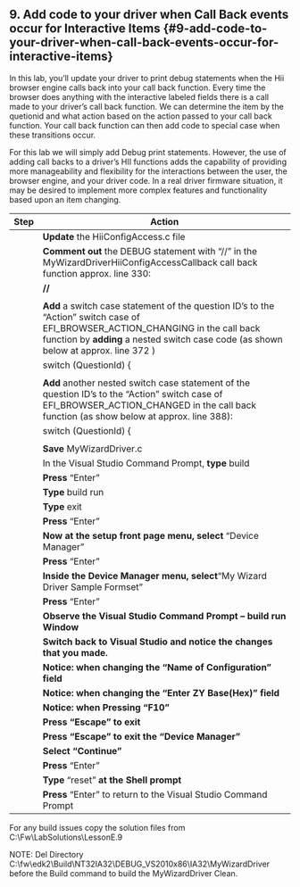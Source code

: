 <!--- @file
 file

Copyright (c) 2018, Intel Corporation. All rights reserved.<BR>

Redistribution and use in source (original document form) and 'compiled'
forms (converted to PDF, epub, HTML and other formats) with or without
modification, are permitted provided that the following conditions are met:

1) Redistributions of source code (original document form) must retain the
above copyright notice, this list of conditions and the following
disclaimer as the first lines of this file unmodified.

2) Redistributions in compiled form (transformed to other DTDs, converted to
PDF, epub, HTML and other formats) must reproduce the above copyright
notice, this list of conditions and the following disclaimer in the
documentation and/or other materials provided with the distribution.

THIS DOCUMENTATION IS PROVIDED BY TIANOCORE PROJECT "AS IS" AND ANY EXPRESS OR
IMPLIED WARRANTIES, INCLUDING, BUT NOT LIMITED TO, THE IMPLIED WARRANTIES OF
MERCHANTABILITY AND FITNESS FOR A PARTICULAR PURPOSE ARE DISCLAIMED. IN NO
EVENT SHALL TIANOCORE PROJECT BE LIABLE FOR ANY DIRECT, INDIRECT, INCIDENTAL,
SPECIAL, EXEMPLARY, OR CONSEQUENTIAL DAMAGES (INCLUDING, BUT NOT LIMITED TO,
PROCUREMENT OF SUBSTITUTE GOODS OR SERVICES; LOSS OF USE, DATA, OR PROFITS;
OR BUSINESS INTERRUPTION) HOWEVER CAUSED AND ON ANY THEORY OF LIABILITY,
WHETHER IN CONTRACT, STRICT LIABILITY, OR TORT (INCLUDING NEGLIGENCE OR
OTHERWISE) ARISING IN ANY WAY OUT OF THE USE OF THIS DOCUMENTATION, EVEN IF
ADVISED OF THE POSSIBILITY OF SUCH DAMAGE.

-->
## 9\. Add code to your driver when Call Back events occur for Interactive Items {#9-add-code-to-your-driver-when-call-back-events-occur-for-interactive-items}

In this lab, you’ll update your driver to print debug statements when the Hii browser engine calls back into your call back function. Every time the browser does anything with the interactive labeled fields there is a call made to your driver’s call back function. We can determine the item by the quetionid and what action based on the action passed to your call back function. Your call back function can then add code to special case when these transitions occur.

For this lab we will simply add Debug print statements. However, the use of adding call backs to a driver’s HII functions adds the capability of providing more manageability and flexibility for the interactions between the user, the browser engine, and your driver code. In a real driver firmware situation, it may be desired to implement more complex features and functionality based upon an item changing.

| Step | Action |
| --- | --- |
|  | **Update** the HiiConfigAccess.c file |
|  | **Comment** **out** the DEBUG statement with “//” in the MyWizardDriverHiiConfigAccessCallback call back function approx. line 330: |
|  | **//** |
|  |  |
|  | **Add** a switch case statement of the question ID’s to the “Action” switch case of EFI_BROWSER_ACTION_CHANGING in the call back function by **adding** a nested switch case code (as shown below at approx. line 372 ) |
|  | switch (QuestionId) { |
|  |  |
|  | **Add** another nested switch case statement of the question ID’s to the “Action” switch case of EFI_BROWSER_ACTION_CHANGED in the call back function (as show below at approx. line 388): |
|  | switch (QuestionId) { |
|  |  |
|  | **Save** MyWizardDriver.c |
|  | In the Visual Studio Command Prompt, **type** build |
|  | **Press** “Enter” |
|  | **Type** build run |
|  | **Type** exit |
|  | **Press** “Enter” |
|  | ****Now at the setup front page menu,** select** “Device Manager” |
|  | **Press** “Enter” |
|  | ****Inside the Device Manager menu,** select**“My Wizard Driver Sample Formset” |
|  | **Press** “Enter” |
|  | **Observe **the Visual Studio Command Prompt – build run Window**** |
|  | **Switch back **to Visual Studio and notice the changes that you made.**** |
|  | **Notice: **when changing the “**Name of Configuration**” field**** |
|  | **Notice: **when changing the “**Enter ZY Base(Hex)**” field**** |
|  | **Notice: **when Pressing “F10”**** |
|  | **Press **“Escape” to exit**** |
|  | **Press **“Escape” to exit the “Device Manager”**** |
|  | **Select “**Continue**”** |
|  | **Press** “Enter” |
|  | **Type** “reset” ****at the Shell prompt**** |
|  | **Press** “Enter” to return to the Visual Studio Command Prompt |

For any build issues copy the solution files from C:\Fw\LabSolutions\LessonE.9

NOTE: Del Directory C:\fw\edk2\Build\NT32IA32\DEBUG_VS2010x86\IA32\MyWizardDriver before the Build command to build the MyWizardDriver Clean.